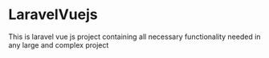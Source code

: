 # LaravelVuejs
This is laravel vue js project containing all necessary functionality needed in any large and complex project